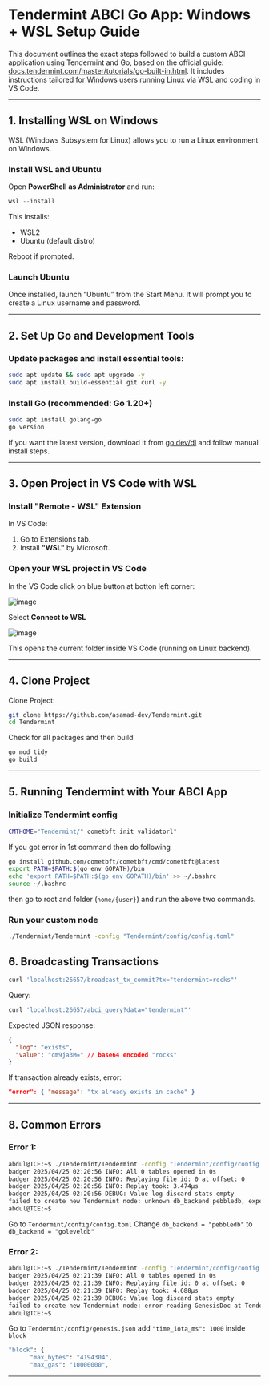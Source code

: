 # Tendermint ABCI Go App: Windows + WSL Setup Guide

This document outlines the exact steps followed to build a custom ABCI application using Tendermint and Go, based on the official guide: [docs.tendermint.com/master/tutorials/go-built-in.html](https://docs.tendermint.com/master/tutorials/go-built-in.html). It includes instructions tailored for Windows users running Linux via WSL and coding in VS Code.

---

## 1. Installing WSL on Windows

WSL (Windows Subsystem for Linux) allows you to run a Linux environment on Windows.

### Install WSL and Ubuntu

Open **PowerShell as Administrator** and run:

```powershell
wsl --install
```

This installs:
- WSL2
- Ubuntu (default distro)

Reboot if prompted.

### Launch Ubuntu

Once installed, launch “Ubuntu” from the Start Menu. It will prompt you to create a Linux username and password.

---

## 2. Set Up Go and Development Tools

### Update packages and install essential tools:

```bash
sudo apt update && sudo apt upgrade -y
sudo apt install build-essential git curl -y
```

### Install Go (recommended: Go 1.20+)

```bash
sudo apt install golang-go
go version
```

If you want the latest version, download it from [go.dev/dl](https://go.dev/dl/) and follow manual install steps.

---

##  3. Open Project in VS Code with WSL

### Install "Remote - WSL" Extension

In VS Code:
1. Go to Extensions tab.
2. Install **"WSL"** by Microsoft.

### Open your WSL project in VS Code

In the VS Code click on blue button at botton left corner:

![image](https://github.com/user-attachments/assets/86b75108-a95e-4605-a2d8-9cfe46d47383)

Select **Connect to WSL**

![image](https://github.com/user-attachments/assets/3d3b62cd-76ab-416d-a18f-78ac6f26fb16)


This opens the current folder inside VS Code (running on Linux backend).

---

## 4. Clone Project

Clone Project:

```bash
git clone https://github.com/asamad-dev/Tendermint.git
cd Tendermint
```

Check for all packages and then build

```bash
go mod tidy
go build
```

---

## 5. Running Tendermint with Your ABCI App

### Initialize Tendermint config

```bash
CMTHOME="Tendermint/" cometbft init validatorl"
```

If you got error in 1st command then do following

```bash
go install github.com/cometbft/cometbft/cmd/cometbft@latest
export PATH=$PATH:$(go env GOPATH)/bin
echo 'export PATH=$PATH:$(go env GOPATH)/bin' >> ~/.bashrc
source ~/.bashrc
```
then go to root and folder (`home/{user}`) and run the above two commands.


### Run your custom node



```bash
./Tendermint/Tendermint -config "Tendermint/config/config.toml"
```


## 6. Broadcasting Transactions

```bash
curl 'localhost:26657/broadcast_tx_commit?tx="tendermint=rocks"'
```

Query:

```bash
curl 'localhost:26657/abci_query?data="tendermint"'
```

Expected JSON response:

```json
{
  "log": "exists",
  "value": "cm9ja3M=" // base64 encoded "rocks"
}
```

If transaction already exists, error:
```json
"error": { "message": "tx already exists in cache" }
```

---

## 8. Common Errors

### Error 1:
```bash
abdul@TCE:~$ ./Tendermint/Tendermint -config "Tendermint/config/config.toml"
badger 2025/04/25 02:20:56 INFO: All 0 tables opened in 0s
badger 2025/04/25 02:20:56 INFO: Replaying file id: 0 at offset: 0
badger 2025/04/25 02:20:56 INFO: Replay took: 3.474µs
badger 2025/04/25 02:20:56 DEBUG: Value log discard stats empty
failed to create new Tendermint node: unknown db_backend pebbledb, expected one of goleveldb,memdbabdul@TCE:~$ 
abdul@TCE:~$ 
```
Go to `Tendermint/config/config.toml`
Change 
`db_backend = "pebbledb"`
to 
`db_backend = "goleveldb"`

### Error 2:
```bash
abdul@TCE:~$ ./Tendermint/Tendermint -config "Tendermint/config/config.toml"
badger 2025/04/25 02:21:39 INFO: All 0 tables opened in 0s
badger 2025/04/25 02:21:39 INFO: Replaying file id: 0 at offset: 0
badger 2025/04/25 02:21:39 INFO: Replay took: 4.688µs
badger 2025/04/25 02:21:39 DEBUG: Value log discard stats empty
failed to create new Tendermint node: error reading GenesisDoc at Tendermint/config/genesis.json: block.TimeIotaMs must be greater than 0. Got 0abdul@TCE:~$ 
abdul@TCE:~$ 
```
Go to `Tendermint/config/genesis.json`
add 
`"time_iota_ms": 1000`
inside `block`
```bash
"block": {
      "max_bytes": "4194304",
      "max_gas": "10000000",
```


---
